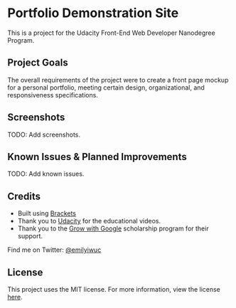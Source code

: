 # Portfolio Demonstration Site

This is a project for the Udacity Front-End Web Developer Nanodegree Program.

## Project Goals

The overall requirements of the project were to create a front page mockup for a personal portfolio, meeting certain design, organizational, and responsiveness specifications.

## Screenshots

TODO: Add screenshots.

## Known Issues & Planned Improvements

TODO: Add known issues.

## Credits

- Built using [Brackets](http://brackets.io/)
- Thank you to [Udacity](http://udacity.com) for the educational videos.
- Thank you to the [Grow with Google](https://www.udacity.com/grow-with-google) scholarship program for their support.

Find me on Twitter: [@emilyiwuc](https://twitter.com/emilyiwuc)

## License

This project uses the MIT license. For more information, view the license [here](LICENSE.md).
